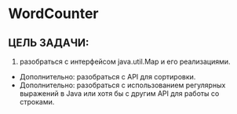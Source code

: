 # WordCounter
## ЦЕЛЬ ЗАДАЧИ:
1. разобраться с интерфейсом java.util.Map и его реализациями. 
* Дополнительно: разобраться с API для сортировки. 
* Дополнительно: разобраться с использованием регулярных выражений в Java или хотя бы с другим API для работы со строками. 

